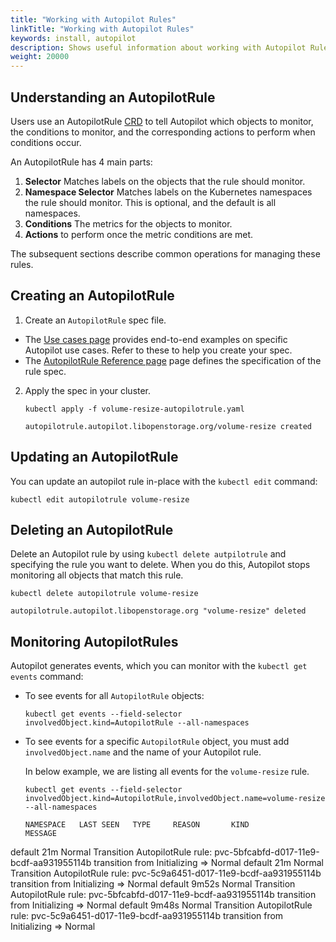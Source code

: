 ```yaml
---
title: "Working with Autopilot Rules"
linkTitle: "Working with Autopilot Rules"
keywords: install, autopilot
description: Shows useful information about working with Autopilot Rules
weight: 20000
---
```


## Understanding an AutopilotRule

Users use an AutopilotRule [CRD](https://kubernetes.io/docs/concepts/extend-kubernetes/api-extension/custom-resources/) to tell Autopilot which objects to monitor, the conditions to monitor, and the corresponding actions to perform when conditions occur.

An AutopilotRule has 4 main parts:

1. **Selector** Matches labels on the objects that the rule should monitor.
2. **Namespace Selector** Matches labels on the Kubernetes namespaces the rule should monitor. This is optional, and the default is all namespaces.
3. **Conditions** The metrics for the objects to monitor.
4. **Actions** to perform once the metric conditions are met.

The subsequent sections describe common operations for managing these rules.

## Creating an AutopilotRule

1. Create an `AutopilotRule` spec file.
  * The [Use cases page](/portworx-install-with-kubernetes/autopilot/use-cases/) provides end-to-end examples on specific Autopilot use cases. Refer to these to help you create your spec.
  * The [AutopilotRule Reference page](/portworx-install-with-kubernetes/autopilot/reference) page defines the specification of the rule spec.

2. Apply the spec in your cluster.

    ```text
    kubectl apply -f volume-resize-autopilotrule.yaml
    ```
    ```output
    autopilotrule.autopilot.libopenstorage.org/volume-resize created
    ```

## Updating an AutopilotRule

You can update an autopilot rule in-place with the `kubectl edit` command:

```text
kubectl edit autopilotrule volume-resize
```

## Deleting an AutopilotRule

Delete an Autopilot rule by using `kubectl delete autpilotrule` and specifying the rule you want to delete. When you do this, Autopilot stops monitoring all objects that match this rule.

```text
kubectl delete autopilotrule volume-resize
```
```output
autopilotrule.autopilot.libopenstorage.org "volume-resize" deleted
```


## Monitoring AutopilotRules

Autopilot generates events, which you can monitor with the `kubectl get events` command:

* To see events for all `AutopilotRule` objects:
  ```text
  kubectl get events --field-selector involvedObject.kind=AutopilotRule --all-namespaces
  ```

* To see events for a specific `AutopilotRule` object, you must add `involvedObject.name` and the name of your Autopilot rule.

  In below example, we are listing all events for the `volume-resize` rule.
  ```text
  kubectl get events --field-selector involvedObject.kind=AutopilotRule,involvedObject.name=volume-resize --all-namespaces
  ```
  ```output
  NAMESPACE   LAST SEEN   TYPE     REASON       KIND            MESSAGE
default     21m         Normal   Transition   AutopilotRule   rule: pvc-5bfcabfd-d017-11e9-bcdf-aa931955114b transition from Initializing => Normal
default     21m         Normal   Transition   AutopilotRule   rule: pvc-5c9a6451-d017-11e9-bcdf-aa931955114b transition from Initializing => Normal
default     9m52s       Normal   Transition   AutopilotRule   rule: pvc-5bfcabfd-d017-11e9-bcdf-aa931955114b transition from Initializing => Normal
default     9m48s       Normal   Transition   AutopilotRule   rule: pvc-5c9a6451-d017-11e9-bcdf-aa931955114b transition from Initializing => Normal
```
